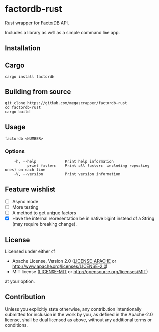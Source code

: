 # factordb-rust

Rust wrapper for [FactorDB](http://factordb.com/) API.

Includes a library as well as a simple command line app.

## Installation
## Cargo
```
cargo install factordb
```

## Building from source
```
git clone https://github.com/megascrapper/factordb-rust
cd factordb-rust
cargo build
```

## Usage
```
factordb <NUMBER>
```

### Options
```
    -h, --help             Print help information
        --print-factors    Print all factors (including repeating ones) on each line
    -V, --version          Print version information

```

## Feature wishlist
- [ ] Async mode
- [ ] More testing
- [ ] A method to get unique factors
- [x] Have the internal representation be in native bigint instead of a String (may require breaking change).

## License
Licensed under either of

 * Apache License, Version 2.0
   ([LICENSE-APACHE](LICENSE-APACHE) or http://www.apache.org/licenses/LICENSE-2.0)
 * MIT license
   ([LICENSE-MIT](LICENSE-MIT) or http://opensource.org/licenses/MIT)

at your option.

## Contribution

Unless you explicitly state otherwise, any contribution intentionally submitted
for inclusion in the work by you, as defined in the Apache-2.0 license, shall be
dual licensed as above, without any additional terms or conditions.